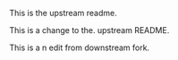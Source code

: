 
This is the upstream readme.

This is a change to the. upstream README.

This is a n edit from downstream fork.
